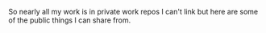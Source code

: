 So nearly all my work is in private work repos I can't link but here are some of the public things I can share from.
